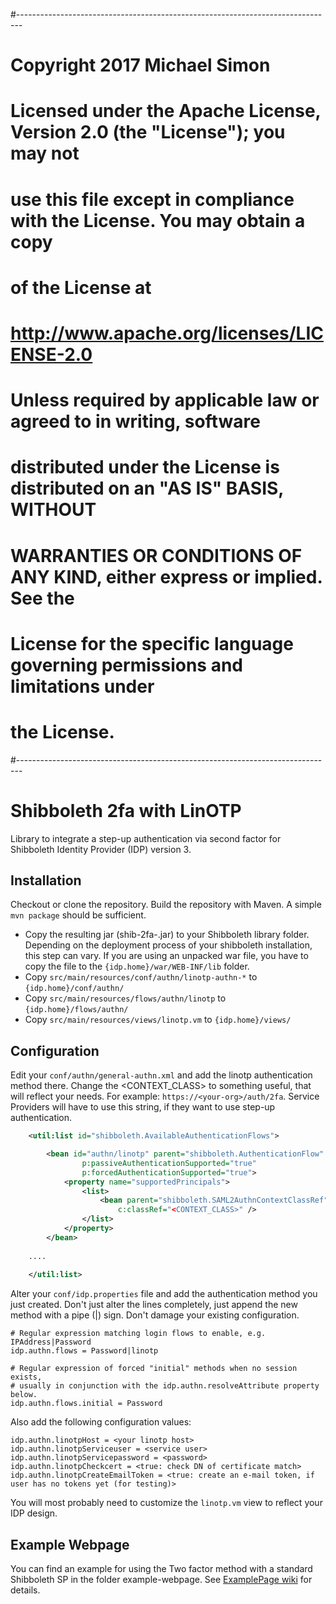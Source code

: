 #-------------------------------------------------------------------------------
# Copyright 2017 Michael Simon
# 
# Licensed under the Apache License, Version 2.0 (the "License"); you may not
# use this file except in compliance with the License.  You may obtain a copy
# of the License at
# 
#   http://www.apache.org/licenses/LICENSE-2.0
# 
# Unless required by applicable law or agreed to in writing, software
# distributed under the License is distributed on an "AS IS" BASIS, WITHOUT
# WARRANTIES OR CONDITIONS OF ANY KIND, either express or implied.  See the
# License for the specific language governing permissions and limitations under
# the License.
#-------------------------------------------------------------------------------
# Shibboleth 2fa with LinOTP

Library to integrate a step-up authentication via second factor for Shibboleth Identity Provider (IDP) version 3.

## Installation

Checkout or clone the repository. Build the repository with Maven. A simple `mvn package` should be sufficient.

* Copy the resulting jar (shib-2fa-<VERSION>.jar) to your Shibboleth library folder. Depending on the deployment process of your shibboleth installation, this step can vary. If you are using an unpacked war file, you have to copy the file to the `{idp.home}/war/WEB-INF/lib` folder.
* Copy `src/main/resources/conf/authn/linotp-authn-*` to `{idp.home}/conf/authn/`
* Copy `src/main/resources/flows/authn/linotp` to `{idp.home}/flows/authn/`
* Copy `src/main/resources/views/linotp.vm` to `{idp.home}/views/`

## Configuration

Edit your `conf/authn/general-authn.xml` and add the linotp authentication method there. Change the <CONTEXT_CLASS> to something useful, that will reflect your needs. For example: `https://<your-org>/auth/2fa`. Service Providers will have to use this string, if they want to use step-up authentication.

```xml
    <util:list id="shibboleth.AvailableAuthenticationFlows">

        <bean id="authn/linotp" parent="shibboleth.AuthenticationFlow"
                p:passiveAuthenticationSupported="true"
                p:forcedAuthenticationSupported="true">
            <property name="supportedPrincipals">
                <list>
                    <bean parent="shibboleth.SAML2AuthnContextClassRef"
                        c:classRef="<CONTEXT_CLASS>" />
                </list>
            </property>
        </bean>
    
    ....
    
    </util:list>
```

Alter your `conf/idp.properties` file and add the authentication method you just created. Don't just alter the lines completely, just append the new method with a pipe (|) sign. Don't damage your existing configuration.  

```
# Regular expression matching login flows to enable, e.g. IPAddress|Password
idp.authn.flows = Password|linotp

# Regular expression of forced "initial" methods when no session exists,
# usually in conjunction with the idp.authn.resolveAttribute property below.
idp.authn.flows.initial = Password
```

Also add the following configuration values:

```
idp.authn.linotpHost = <your linotp host>
idp.authn.linotpServiceuser = <service user>
idp.authn.linotpServicepassword = <password>
idp.authn.linotpCheckcert = <true: check DN of certificate match>
idp.authn.linotpCreateEmailToken = <true: create an e-mail token, if user has no tokens yet (for testing)>
```

You will most probably need to customize the `linotp.vm` view to reflect your IDP design.

## Example Webpage

You can find an example for using the Two factor method with a standard Shibboleth SP in the folder example-webpage. See [ExamplePage wiki](https://github.com/cyber-simon/idp-auth-linotp/wiki/ExampleWebpage) for details.
